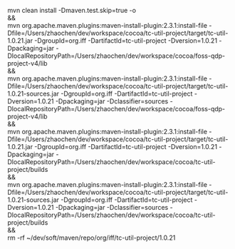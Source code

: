 mvn clean install -Dmaven.test.skip=true -o \
&& \
mvn org.apache.maven.plugins:maven-install-plugin:2.3.1:install-file -Dfile=/Users/zhaochen/dev/workspace/cocoa/tc-util-project/target/tc-util-1.0.21.jar -DgroupId=org.iff -DartifactId=tc-util-project -Dversion=1.0.21 -Dpackaging=jar -DlocalRepositoryPath=/Users/zhaochen/dev/workspace/cocoa/foss-qdp-project-v4/lib \
&& \
mvn org.apache.maven.plugins:maven-install-plugin:2.3.1:install-file -Dfile=/Users/zhaochen/dev/workspace/cocoa/tc-util-project/target/tc-util-1.0.21-sources.jar -DgroupId=org.iff -DartifactId=tc-util-project -Dversion=1.0.21 -Dpackaging=jar -Dclassifier=sources -DlocalRepositoryPath=/Users/zhaochen/dev/workspace/cocoa/foss-qdp-project-v4/lib \
&& \
mvn org.apache.maven.plugins:maven-install-plugin:2.3.1:install-file -Dfile=/Users/zhaochen/dev/workspace/cocoa/tc-util-project/target/tc-util-1.0.21.jar -DgroupId=org.iff -DartifactId=tc-util-project -Dversion=1.0.21 -Dpackaging=jar -DlocalRepositoryPath=/Users/zhaochen/dev/workspace/cocoa/tc-util-project/builds \
&& \
mvn org.apache.maven.plugins:maven-install-plugin:2.3.1:install-file -Dfile=/Users/zhaochen/dev/workspace/cocoa/tc-util-project/target/tc-util-1.0.21-sources.jar -DgroupId=org.iff -DartifactId=tc-util-project -Dversion=1.0.21 -Dpackaging=jar -Dclassifier=sources -DlocalRepositoryPath=/Users/zhaochen/dev/workspace/cocoa/tc-util-project/builds \
&& \
rm -rf ~/dev/soft/maven/repo/org/iff/tc-util-project/1.0.21


